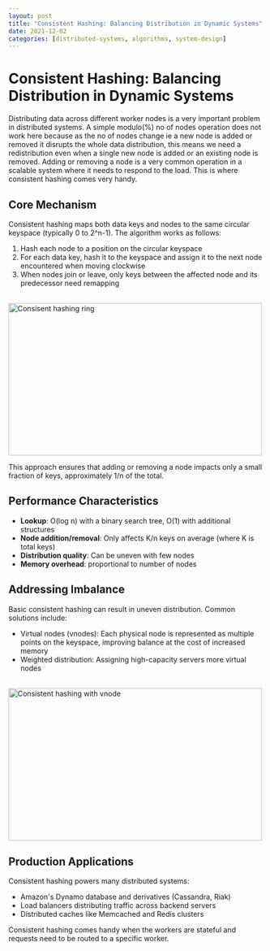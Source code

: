 ```yaml
---
layout: post
title: "Consistent Hashing: Balancing Distribution in Dynamic Systems"
date: 2021-12-02
categories: [distributed-systems, algorithms, system-design]
---
```


# Consistent Hashing: Balancing Distribution in Dynamic Systems

Distributing data across different worker nodes is a very important problem in distributed systems.
A simple modulo(%) no of nodes operation does not work here because as the no of nodes change ie a new node is added or removed it disrupts the whole data distribution, this means we need a redistribution even when a single new node is added or an existing node is removed.
Adding or removing a node is a very common operation in a scalable system where it needs to respond to the load.
This is where consistent hashing comes very handy.

## Core Mechanism

Consistent hashing maps both data keys and nodes to the same circular keyspace (typically 0 to 2^n-1). The algorithm works as follows:

1. Hash each node to a position on the circular keyspace
2. For each data key, hash it to the keyspace and assign it to the next node encountered when moving clockwise
3. When nodes join or leave, only keys between the affected node and its predecessor need remapping

<br>
<img src="/images/consistent-hashing-ring.png" alt="Consisent hashing ring" width="500" height="300">

This approach ensures that adding or removing a node impacts only a small fraction of keys, approximately 1/n of the total.

## Performance Characteristics

* **Lookup**: O(log n) with a binary search tree, O(1) with additional structures
* **Node addition/removal**: Only affects K/n keys on average (where K is total keys)
* **Distribution quality**: Can be uneven with few nodes
* **Memory overhead**: proportional to number of nodes

## Addressing Imbalance

Basic consistent hashing can result in uneven distribution. Common solutions include:

* Virtual nodes (vnodes): Each physical node is represented as multiple points on the keyspace, improving balance at the cost of increased memory
* Weighted distribution: Assigning high-capacity servers more virtual nodes

<br>
<img src="/images/consistent-hashing-ring-with-vnodes.png" alt="Consistent hashing with vnode" width="500" height="300">

## Production Applications

Consistent hashing powers many distributed systems:

* Amazon's Dynamo database and derivatives (Cassandra, Riak)
* Load balancers distributing traffic across backend servers
* Distributed caches like Memcached and Redis clusters

Consistent hashing comes handy when the workers are stateful and requests need to be routed to a specific worker.